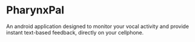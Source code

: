 # PharynxPal
An android application designed to monitor your vocal activity and provide instant text-based feedback, directly on your cellphone.
